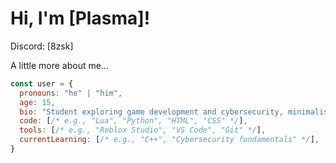 # Hi, I'm [Plasma]!

Discord: [8zsk] 

A little more about me...

```javascript
const user = {
  pronouns: "he" | "him",
  age: 15,
  bio: "Student exploring game development and cybersecurity, minimalist",
  code: [/* e.g., "Lua", "Python", "HTML", "CSS" */],
  tools: [/* e.g., "Roblox Studio", "VS Code", "Git" */],
  currentLearning: [/* e.g., "C++", "Cybersecurity fundamentals" */],
}
